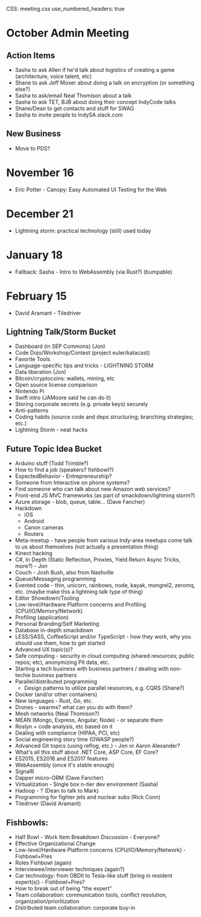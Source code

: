 CSS: meeting.css
use_numbered_headers: true

# October Admin Meeting

## Action Items
* Sasha to ask Allen if he'd talk about logistics of creating a game (architecture, voice talent, etc)
* Shane to ask Jeff Moser about doing a talk on encryption (or something else?)
* Sasha to ask/email Neal Thomison about a talk
* Sasha to ask TET, BJB about doing their concept IndyCode talks
* Shane/Dean to get contacts and stuff for SWAG
* Sasha to invite people to IndySA.slack.com

## New Business
* Move to PDS?

# November 16
* Eric Potter - Canopy: Easy Automated UI Testing for the Web

# December 21
* Lightning storm: practical technology (still) used today

# January 18
* Fallback: Sasha - Intro to WebAssembly (via Rust?) (bumpable)

# February 15
* David Aramant - Tiledriver

## Lightning Talk/Storm Bucket
* Dashboard (in SEP Commons) (Jon)
* Code Dojo/Workshop/Contest (project euler/katacast)
* Favorite Tools
* Language-specific tips and tricks - LIGHTNING STORM
* Data liberation (Jon)
* Bitcoin/cryptocoins: wallets, mining, etc
* Open source license comparison
* Nintendo Pi
* Swift intro (JAMoore said he can do it)
* Storing corporate secrets (e.g. private keys) securely
* Anti-patterns
* Coding habits (source code and deps structuring; branching strategies; etc.)
* Lightning Storm - neat hacks

## Future Topic Idea Bucket
* Arduino stuff (Todd Trimble?)
* How to find a job (speakers? fishbowl?)
* ExpectedBehavior - Entrepreneurship?
* Someone from Interactive on phone systems?
* Find someone who can talk about new Amazon web services?
* Front-end JS MVC frameworks (as part of smackdown/lightning storm?)
* Azure storage - blob, queue, table... (Dave Fancher)
* Hackdown
  * iOS
  * Android
  * Canon cameras
  * Routers
* Meta-meetup - have people from various Indy-area meetups come talk to us about themselves (not actually a presentation thing)
* Kinect hacking
* C#, In Depth (Static Reflection, Proxies, Yield Return Async Tricks, more?) - Jon
* Couch - Josh Bush, also from Nashville
* Queue/Messaging programming
* Evented code - thin, unicorn, rainbows, node, kayak, mongrel2, zeromq, etc. (maybe make this a lightning talk type of thing)
* Editor Showdown/Tooling
* Low-level/Hardware Platform concerns and Profiling (CPU/IO/Memory/Network)
* Profiling (application)
* Personal Branding/Self Marketing
* Database in-depth smackdown
* LESS/SASS, CoffeeScript and/or TypeScript - how they work, why you should use them, how to get started
* Advanced UX topic(s)?
* Safe computing - security in cloud computing (shared resources; public repos; etc), anonymizing PII data, etc.
* Starting a tech business with business partners / dealing with non-techie business partners
* Parallel/distributed programming
  * Design patterns to utilize parallel resources, e.g. CQRS (Shane?)
* Docker (and/or other containers)
* New languages - Rust, Go, etc.
* Drones - swarms? what can you do with them?
* Mesh networks (Neal Thomison?)
* MEAN (Mongo, Express, Angular, Node) - or separate them
* Roslyn + code analysis, etc based on it
* Dealing with compliance (HIPAA, PCI, etc)
* Social engineering story time (OWASP people?)
* Advanced Git topics (using reflog, etc.) - Jon or Aaron Alexander?
* What's all this stuff about .NET Core, ASP Core, EF Core?
* ES2015, ES2016 and ES2017 features
* WebAssembly (once it's stable enough)
* SignalR
* Dapper micro-ORM (Dave Fancher)
* Virtualization - Single box n-tier dev environment (Sasha)
* Hadoop - ? (Dean to talk to Mark)
* Programming for fighter jets and nuclear subs (Rick Conn)
* Tiledriver (David Aramant)

## Fishbowls:
* Half Bowl - Work Item Breakdown Discussion - Everyone?
* Effective Organizational Change
* Low-level/Hardware Platform concerns (CPU/IO/Memory/Network) - Fishbowl+Pres
* Roles Fishbowl (again)
* Interviewee/interviewer techniques (again?)
* Car technology: from OBDII to Tesla-like stuff (bring in resident expert(s)) - Fishbowl+Pres?
* How to break out of being "the expert"
* Team collaboration: communication tools, conflict resolution, organization/prioritization
* Distributed team collaboration: corporate buy-in

